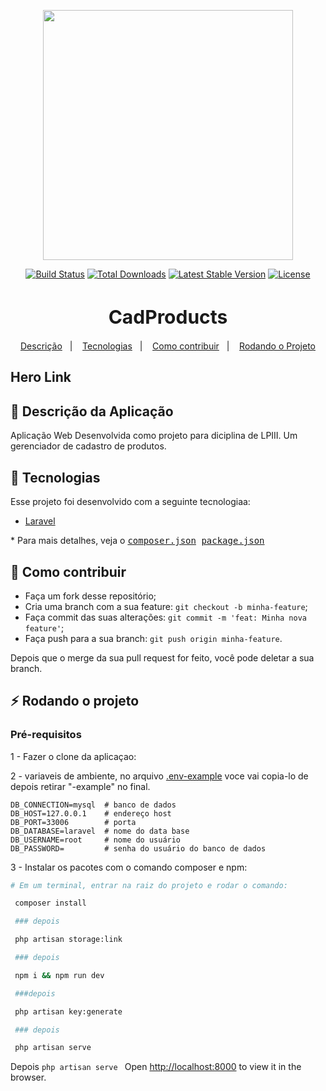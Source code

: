 <p align="center"><a href="https://laravel.com" target="_blank"><img src="https://raw.githubusercontent.com/laravel/art/master/logo-lockup/5%20SVG/2%20CMYK/1%20Full%20Color/laravel-logolockup-cmyk-red.svg" width="400"></a></p>

<p align="center">
<a href="https://travis-ci.org/laravel/framework"><img src="https://travis-ci.org/laravel/framework.svg" alt="Build Status"></a>
<a href="https://packagist.org/packages/laravel/framework"><img src="https://img.shields.io/packagist/dt/laravel/framework" alt="Total Downloads"></a>
<a href="https://packagist.org/packages/laravel/framework"><img src="https://img.shields.io/packagist/v/laravel/framework" alt="Latest Stable Version"></a>
<a href="https://packagist.org/packages/laravel/framework"><img src="https://img.shields.io/packagist/l/laravel/framework" alt="License"></a>
</p>


<h1 align="center" style="font-size:30px " >
    CadProducts
</h1>


<p align="center">
  <a href="#rocket-sobre">Descrição</a>&nbsp;&nbsp;&nbsp;|&nbsp;&nbsp;&nbsp;
  <a href="#rocket-tecnologias">Tecnologias</a>&nbsp;&nbsp;&nbsp;|&nbsp;&nbsp;&nbsp;
  <a href="#-como-contribuir">Como contribuir</a>&nbsp;&nbsp;&nbsp;|&nbsp;&nbsp;&nbsp;
  <a href="#zap-rodando-o-projeto">Rodando o Projeto</a>
</p>

<h2>
Hero Link
</h2>

## 🚀 Descrição da Aplicação

Aplicação Web Desenvolvida como projeto para diciplina de LPIII. Um gerenciador de cadastro de produtos.

## :rocket: Tecnologias

Esse projeto foi desenvolvido com a seguinte tecnologiaa:

- [Laravel](https://laravel.com/)

\* Para mais detalhes, veja o <kbd>[composer.json](./composer.json) [package.json](./package.json)</kbd>


## 🤔 Como contribuir

- Faça um fork desse repositório;
- Cria uma branch com a sua feature: `git checkout -b minha-feature`;
- Faça commit das suas alterações: `git commit -m 'feat: Minha nova feature'`;
- Faça push para a sua branch: `git push origin minha-feature`.

Depois que o merge da sua pull request for feito, você pode deletar a sua branch.

## :zap: Rodando o projeto

### Pré-requisitos

1 - Fazer o clone da aplicaçao:

2 - variaveis de ambiente, no arquivo [.env-example](./.env-example) voce vai copia-lo de depois retirar "-example" no final.

```env
DB_CONNECTION=mysql  # banco de dados
DB_HOST=127.0.0.1    # endereço host
DB_PORT=33006        # porta
DB_DATABASE=laravel  # nome do data base
DB_USERNAME=root     # nome do usuário
DB_PASSWORD=         # senha do usuário do banco de dados
```



3 - Instalar os pacotes com o comando composer e npm:

```bash
# Em um terminal, entrar na raiz do projeto e rodar o comando:

 composer install 

 ### depois

 php artisan storage:link  

 ### depois

 npm i && npm run dev

 ###depois

 php artisan key:generate  

 ### depois 

 php artisan serve 
``` 

Depois `php artisan serve `
Open [http://localhost:8000](http://localhost:8000) to view it in the browser.


